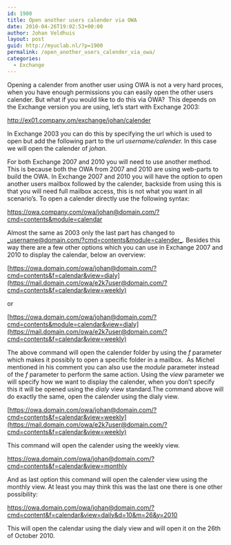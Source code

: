```yaml
---
id: 1900
title: Open another users calender via OWA
date: 2010-04-26T19:02:53+00:00
author: Johan Veldhuis
layout: post
guid: http://myuclab.nl/?p=1900
permalink: /open_another_users_calender_via_owa/
categories:
  - Exchange
---
```

Opening a calender from another user using OWA is not a very hard proces, when you have enough permissions you can easily open the other users calender. But what if you would like to do this via OWA?  This depends on the Exchange version you are using, let&#8217;s start with Exchange 2003:

<http://ex01.company.om/exchange/johan/calender>

In Exchange 2003 you can do this by specifying the url which is used to open but add the following part to the url _username/calender._ In this case we will open the calender of _johan._

For both Exchange 2007 and 2010 you will need to use another method. This is because both the OWA from 2007 and 2010 are using web-parts to build the OWA. In Exchange 2007 and 2010 you will have the option to open another users mailbox followed by the calender, backside from using this is that you will need full mailbox access, this is not what you want in all scenario&#8217;s. To open a calender directly use the following syntax:

<https://owa.company.com/owa/johan@domain.com/?cmd=contents&module=calendar>

Almost the same as 2003 only the last part has changed to [_username@domain.com/?cmd=contents&module=calender_](mailto:username@domain.com/?cmd=contents&module=calender)_._ Besides this way there are a few other options which you can use in Exchange 2007 and 2010 to display the calendar, below an overview:

[https://owa.domain.com/owa/johan@domain.com/?cmd=contents&f=calendar&view=dialy](https://mail.domain.com/owa/e2k7user@domain.com/?cmd=contents&f=calendar&view=weekly)

or

[https://owa.domain.com/owa/johan@domain.com/?cmd=contents&module=calendar&view=dialy](https://mail.domain.com/owa/e2k7user@domain.com/?cmd=contents&f=calendar&view=weekly)

The above command will open the calender folder by using the _f_ parameter which makes it possibly to open a specific folder in a mailbox.  As Michel mentioned in his comment you can also use the _module_ parameter instead of the _f_ parameter to perform the same action. Using the _view_ parameter we will specify how we want to display the calender, when you don&#8217;t specify this it will be opened using the _dialy_ view standard.The command above will do exactly the same, open the calender using the dialy view.

[https://owa.domain.com/owa/johan@domain.com/?cmd=contents&f=calendar&view=weekly](https://mail.domain.com/owa/e2k7user@domain.com/?cmd=contents&f=calendar&view=weekly)

This command will open the calender using the weekly view.

<https://owa.domain.com/owa/johan@domain.com/?cmd=contents&f=calendar&view=monthly>

And as last option this command will open the calender view using the monthly view. At least you may think this was the last one there is one other possibility:

<https://owa.domain.com/owa/johan@domain.com/?cmd=content&f=calendar&view=daily&d=10&m=26&y=2010>

This will open the calendar using the dialy view and will open it on the 26th of October 2010.